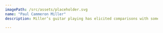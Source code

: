 ```yaml
---
imagePath: /src/assets/placeholder.svg
name: "Paul Cammeron Miller"
description: Miller’s guitar playing has elicited comparisons with some of the worlds best. He has developed techniques that raise the bar considerably. His two full length recordings were released to critical praise, at the same time introducing a new audience to Miller’s visual work, as he was responsible for the artwork, layout and design. Paul has been teaching his craft, primarily music, for two and a half decades. He has been responsible for sparking the flame under hundreds of young players. Some, like John K. Samson and Stephan Carroll of The Weakerthans, move on to international recognition, all the while retaining the important bits of information acquired at Crawlspace Recording, Paul’s studio facility.

---
```


